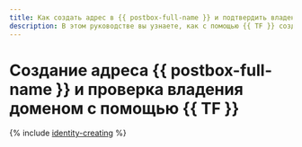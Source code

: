 ```yaml
---
title: Как создать адрес в {{ postbox-full-name }} и подтвердить владение доменом с помощью {{ TF }}
description: В этом руководстве вы узнаете, как с помощью {{ TF }} создать адрес в {{ postbox-name }} и подтвердить владение доменом для отправки писем.
---
```


# Создание адреса {{ postbox-full-name }} и проверка владения доменом с помощью {{ TF }}

{% include [identity-creating](../../_tutorials/serverless/identity-creating.md) %}
